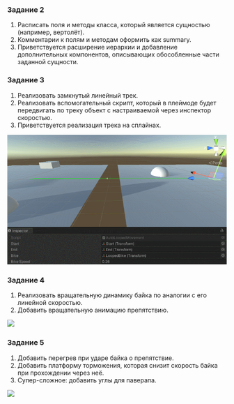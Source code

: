 ﻿### Задание 2

1. Расписать поля и методы класса, который является сущностью (например, вертолёт).
2. Комментарии к полям и методам оформить как summary.
3. Приветствуется расширение иерархии и добавление дополнительных компонентов, описывающих обособленные части заданной сущности.

### Задание 3

1. Реализовать замкнутый линейный трек.
2. Реализовать вспомогательный скрипт, который в плеймоде будет передвигать по треку объект с настраиваемой через инспектор скоростью.
3. Приветствуется реализация трека на сплайнах.

![](https://raw.githubusercontent.com/apkuznetsov/lic-unity-course/main/about/hw03.gif)

### Задание 4

1. Реализовать вращательную динамику байка по аналогии с его линейной скоростью.
2. Добавить вращательную анимацию препятствию.

![](https://raw.githubusercontent.com/apkuznetsov/lic-unity-course/main/about/hw04.gif)

### Задание 5

1. Добавить перегрев при ударе байка о препятствие.
2. Добавить платформу торможения, которая снизит скорость байка при прохождении через неё.
3. Супер-сложное: добавить углы для паверапа.

![](https://raw.githubusercontent.com/apkuznetsov/lic-unity-course/main/about/hw05.gif)